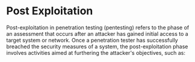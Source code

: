 # Post Exploitation

Post-exploitation in penetration testing (pentesting) refers to the phase of an assessment that occurs after an attacker has gained initial access to a target system or network. Once a penetration tester has successfully breached the security measures of a system, the post-exploitation phase involves activities aimed at furthering the attacker's objectives, such as:

